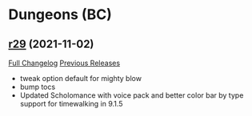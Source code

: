 # <DBM> Dungeons (BC)

## [r29](https://github.com/DeadlyBossMods/DBM-Dungeons/tree/r29) (2021-11-02)
[Full Changelog](https://github.com/DeadlyBossMods/DBM-Dungeons/compare/r28...r29) [Previous Releases](https://github.com/DeadlyBossMods/DBM-Dungeons/releases)

- tweak option default for mighty blow  
- bump tocs  
- Updated Scholomance with voice pack and better color bar by type support for timewalking in 9.1.5  
